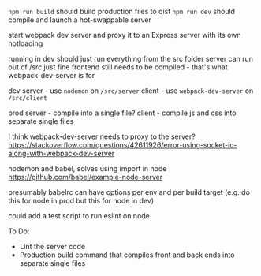 `npm run build` should build production files to dist
`npm run dev` should compile and launch a hot-swappable server

start webpack dev server and proxy it to an Express server with its own hotloading

running in dev should just run everything from the src folder
    server can run out of /src just fine
    frontend still needs to be compiled - that's what webpack-dev-server is for

dev
    server - use `nodemon` on `/src/server`
    client - use `webpack-dev-server` on `/src/client` 

prod
    server - compile into a single file?
    client - compile js and css into separate single files

I think webpack-dev-server needs to proxy to the server?
https://stackoverflow.com/questions/42611926/error-using-socket-io-along-with-webpack-dev-server

nodemon and babel, solves using import in node
https://github.com/babel/example-node-server

presumably babelrc can have options per env and per build target (e.g. do this for node in prod but this for node in dev)

could add a test script to run eslint on node 


To Do:
- Lint the server code
- Production build command that compiles front and back ends into separate single files

